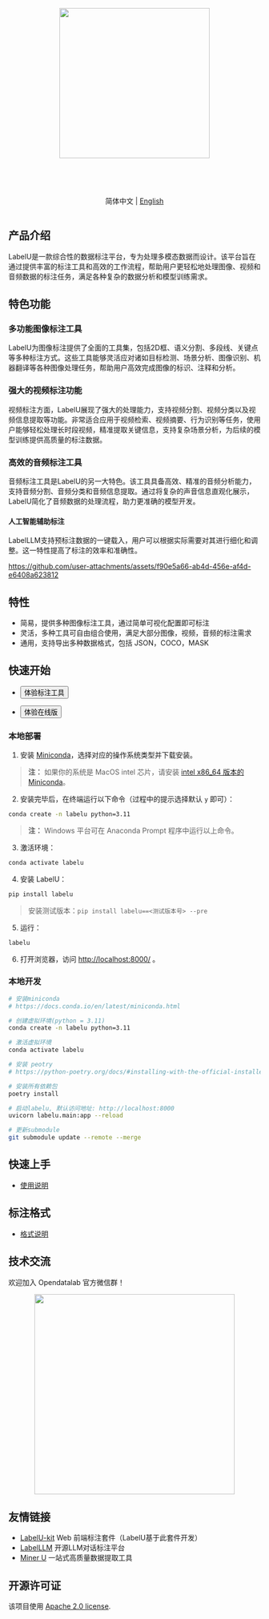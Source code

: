 <div align="center">
<article style="display: flex; flex-direction: column; align-items: center; justify-content: center;">
    <p align="center"><img width="300" src="https://user-images.githubusercontent.com/25022954/209616423-9ab056be-5d62-4eeb-b91d-3b20f64cfcf8.svg" /></p>
    <h1 style="width: 100%; text-align: center;"></h1>
    <p align="center">
        简体中文 | <a href="./README.md" >English</a>
    </p>
</article>
    
   
</div>

## 产品介绍

LabelU是一款综合性的数据标注平台，专为处理多模态数据而设计。该平台旨在通过提供丰富的标注工具和高效的工作流程，帮助用户更轻松地处理图像、视频和音频数据的标注任务，满足各种复杂的数据分析和模型训练需求。

## 特色功能

### 多功能图像标注工具
LabelU为图像标注提供了全面的工具集，包括2D框、语义分割、多段线、关键点等多种标注方式。这些工具能够灵活应对诸如目标检测、场景分析、图像识别、机器翻译等各种图像处理任务，帮助用户高效完成图像的标识、注释和分析。

### 强大的视频标注功能
视频标注方面，LabelU展现了强大的处理能力，支持视频分割、视频分类以及视频信息提取等功能。非常适合应用于视频检索、视频摘要、行为识别等任务，使用户能够轻松处理长时段视频，精准提取关键信息，支持复杂场景分析，为后续的模型训练提供高质量的标注数据。

### 高效的音频标注工具
音频标注工具是LabelU的另一大特色。该工具具备高效、精准的音频分析能力，支持音频分割、音频分类和音频信息提取。通过将复杂的声音信息直观化展示，LabelU简化了音频数据的处理流程，助力更准确的模型开发。

#### 人工智能辅助标注
LabelLLM支持预标注数据的一键载入，用户可以根据实际需要对其进行细化和调整。这一特性提高了标注的效率和准确性。

https://github.com/user-attachments/assets/f90e5a66-ab4d-456e-af4d-e6408a623812


## 特性

- 简易，提供多种图像标注工具，通过简单可视化配置即可标注
- 灵活，多种工具可自由组合使用，满足大部分图像，视频，音频的标注需求
- 通用，支持导出多种数据格式，包括 JSON，COCO，MASK

## 快速开始

- <a href="https://opendatalab.github.io/labelU-Kit/">
    <button>体验标注工具</button>
</a>

- <a href="https://labelu.shlab.tech/">
    <button>体验在线版</button>
</a>

### 本地部署

1. 安装 [Miniconda](https://docs.conda.io/en/latest/miniconda.html)，选择对应的操作系统类型并下载安装。

> **注：** 如果你的系统是 MacOS intel 芯片，请安装 [intel x86_64 版本的 Miniconda](https://repo.anaconda.com/miniconda/)。

2. 安装完毕后，在终端运行以下命令（过程中的提示选择默认 `y` 即可）：

```bash
conda create -n labelu python=3.11
```

> **注：** Windows 平台可在 Anaconda Prompt 程序中运行以上命令。

3. 激活环境：

```bash
conda activate labelu
```

4. 安装 LabelU：

```bash
pip install labelu
```

> 安装测试版本：`pip install labelu==<测试版本号> --pre`

5. 运行：

```bash
labelu
```

6. 打开浏览器，访问 [http://localhost:8000/](http://localhost:8000/) 。

### 本地开发

```bash
# 安装miniconda
# https://docs.conda.io/en/latest/miniconda.html

# 创建虚拟环境(python = 3.11)
conda create -n labelu python=3.11

# 激活虚拟环境
conda activate labelu

# 安装 peotry
# https://python-poetry.org/docs/#installing-with-the-official-installer

# 安装所有依赖包
poetry install

# 启动labelu, 默认访问地址: http://localhost:8000
uvicorn labelu.main:app --reload

# 更新submodule
git submodule update --remote --merge
```

## 快速上手

- [使用说明](https://opendatalab.github.io/labelU)

## 标注格式

- [格式说明](https://opendatalab.github.io/labelU/#/schema)

## 技术交流

欢迎加入 Opendatalab 官方微信群！

<p align="center">
<img style="width: 400px" src="https://user-images.githubusercontent.com/25022954/208374419-2dffb701-321a-4091-944d-5d913de79a15.jpg">
</p>

## 友情链接

- [LabelU-kit](https://github.com/opendatalab/labelU-Kit) Web 前端标注套件（LabelU基于此套件开发）
- [LabelLLM](https://github.com/opendatalab/LabelLLM) 开源LLM对话标注平台
- [Miner U](https://github.com/opendatalab/MinerU) 一站式高质量数据提取工具

## 开源许可证

该项目使用 [Apache 2.0 license](./LICENSE).
